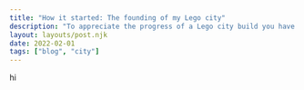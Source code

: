 ```yaml
---
title: "How it started: The founding of my Lego city"
description: "To appreciate the progress of a Lego city build you have to see where it started"
layout: layouts/post.njk
date: 2022-02-01
tags: ["blog", "city"]
---
```


hi